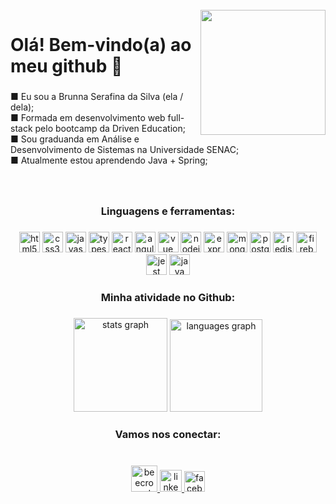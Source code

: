 <br clear="both">

<img align="right" height="200" src="https://camo.githubusercontent.com/92396247cce516278919b3fc74f9af3b2e965319e17975627680c446e7f1d013/68747470733a2f2f70726f322d6261722d73332d63646e2d6366352e6d79706f7274666f6c696f2e636f6d2f31376134376439653866343732376365356633653438383035623264386562322f36376362316134362d316430632d343566652d616233662d3532306534383032623162385f7277635f3078377838303078363236783830302e6769663f683d3365663338643262636563653736323033343535323538653064353835666539"  />

###

<h1 align="left">Olá! Bem-vindo(a) ao meu github 👋</h1>

###

<p align="left">■ Eu sou a Brunna Serafina da Silva (ela / dela);<br>■ Formada em desenvolvimento web full-stack pelo bootcamp da Driven Education;<br>■ Sou graduanda em Análise e Desenvolvimento de Sistemas na Universidade SENAC;<br>■ Atualmente estou aprendendo Java + Spring;</p>

###

<br clear="both">

<h3 align="center">Linguagens e ferramentas:</h3>

###

<div align="center">
  <img src="https://img.shields.io/badge/HTML5-E34F26?style=for-the-badge&logo=html5&logoColor=white" height="33"  alt="html5 logo"  />
  <img src="https://img.shields.io/badge/CSS3-1572B6?style=for-the-badge&logo=css3&logoColor=white" height="33" alt="css3 logo"  />
  <img src="https://img.shields.io/badge/JavaScript-323330?style=for-the-badge&logo=javascript&logoColor=F7DF1E" height="33" alt="javascript logo"  />
  <img src="https://img.shields.io/badge/TypeScript-007ACC?style=for-the-badge&logo=typescript&logoColor=white" height="33" alt="typescript logo"  />
  <img src="https://img.shields.io/badge/React-20232A?style=for-the-badge&logo=react&logoColor=61DAFB" height="33" alt="react logo"  />
  <img src="https://img.shields.io/badge/angular-%23DD0031.svg?style=for-the-badge&logo=angular&logoColor=white" height="33" alt="angular logo" />
  <img src="https://img.shields.io/badge/Vue%20js-35495E?style=for-the-badge&logo=vuedotjs&logoColor=4FC08D" height="33" alt="vue logo"  />
  <img src="https://img.shields.io/badge/Node.js-339933?style=for-the-badge&logo=nodedotjs&logoColor=white" height="33" alt="nodejs logo"  />
  <img src="https://img.shields.io/badge/Express.js-000000?style=for-the-badge&logo=express&logoColor=white" height="33" alt="express logo"  />
  <img src="https://img.shields.io/badge/MongoDB-4EA94B?style=for-the-badge&logo=mongodb&logoColor=white" height="33" alt="mongodb logo"  />
  <img src="https://img.shields.io/badge/PostgreSQL-316192?style=for-the-badge&logo=postgresql&logoColor=white" height="33" alt="postgresql logo"  />
  <img src="https://img.shields.io/badge/redis-%23DD0031.svg?&style=for-the-badge&logo=redis&logoColor=white" height="33" alt="redis logo"  />
  <img src="https://img.shields.io/badge/firebase-ffca28?style=for-the-badge&logo=firebase&logoColor=black" height="33" alt="firebase logo"  />
  <img src="https://img.shields.io/badge/Jest-C21325?style=for-the-badge&logo=jest&logoColor=white" height="33" alt="jest logo"  />
  <img src="https://cdn.icon-icons.com/icons2/2530/PNG/512/java_button_icon_151928.png" height="33" alt="java logo"  />

  <div align="left">
</div>

###

</div>

###

<h3 align="center">Minha atividade no Github:</h3>

###

<div align="center">
  <img src="https://github-readme-stats-sigma-five.vercel.app/api?hide_title=false&hide_rank=false&show_icons=true&include_all_commits=true&count_private=true&disable_animations=false&theme=radical&locale=pt-br&hide_border=false&username=brunnaserafina" height="150" alt="stats graph"  />
  <img src="https://github-readme-stats-sigma-five.vercel.app/api/top-langs?locale=pt-br&hide_title=false&layout=compact&card_width=320&langs_count=5&theme=radical&hide_border=false&username=brunnaserafina" height="148" alt="languages graph"  />
</div>

###

<h3 align="center">Vamos nos conectar:</h3>

###

<br clear="both">



<div align="center">

  <a href="https://www.beecrowd.com.br/judge/pt/profile/847319" target="_blank">
    <img src="https://camo.githubusercontent.com/b21d347661a71f44bb85cb2b136935a8ebe9ccb82ad898022d75e9a6a833ca86/68747470733a2f2f7777772e62656563726f77642e636f6d2e62722f6a756467652f66617669636f6e2e69636f3f31363335303937303336" height="42" alt="beecrowd logo"  />
  </a>

  <a href="https://www.linkedin.com/in/brunna-serafina" target="_blank">
    <img src="https://upload.wikimedia.org/wikipedia/commons/thumb/c/ca/LinkedIn_logo_initials.png/640px-LinkedIn_logo_initials.png" height="35" alt="linkedin logo"  />
  </a>
  
  <a href="mailto:brunnaserafina@gmail.com" target="_blank">
    <img src="https://upload.wikimedia.org/wikipedia/commons/thumb/0/0b/Logo_Gmail_%282015-2020%29.svg/2560px-Logo_Gmail_%282015-2020%29.svg.png" height="33" alt="facebook logo"  />
  </a>
  
</div>

###

